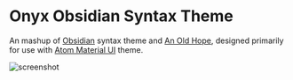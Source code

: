 # Onyx Obsidian Syntax Theme

An mashup of [Obsidian](https://github.com/bitsrc/obsidian-syntax) syntax theme and [An Old Hope](https://github.com/JesseLeite/an-old-hope-syntax-atom), designed primarily for use with [Atom Material UI](https://atom.io/themes/atom-material-ui) theme.

![screenshot](https://raw.githubusercontent.com/InterestingJohn/onyx-obsidian-syntax/master/screenshot.png "Onyx Obsidian")
